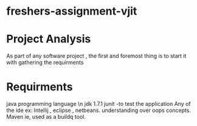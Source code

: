 
# freshers-assignment-vjit

# Project Analysis

As part of any software project , the first and foremost thing is to start it with gathering the requirments

# Requirments
java programming language \n
jdk 1.7.1
junit -to test the application
Any of the ide  ex: Intellij , eclipse , netbeans.
understanding over oops concepts.
Maven ie, used as a buildq tool.


